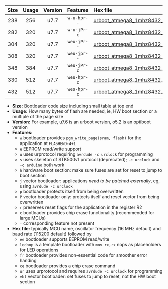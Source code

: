 |Size|Usage|Version|Features|Hex file|
|:-:|:-:|:-:|:-:|:--|
|238|256|u7.7|`w-u-hpr--`|[urboot_atmega8_1mhz8432_115200bps_lednop_fr_ur.hex](https://raw.githubusercontent.com/stefanrueger/urboot.hex/main/mcus/atmega8/fcpu_1mhz8432/115200_bps/urboot_atmega8_1mhz8432_115200bps_lednop_fr_ur.hex)|
|282|320|u7.7|`w-u-jPr-c`|[urboot_atmega8_1mhz8432_115200bps_lednop_fr_ce_ur_vbl.hex](https://raw.githubusercontent.com/stefanrueger/urboot.hex/main/mcus/atmega8/fcpu_1mhz8432/115200_bps/urboot_atmega8_1mhz8432_115200bps_lednop_fr_ce_ur_vbl.hex)|
|304|320|u7.7|`weu-jPr--`|[urboot_atmega8_1mhz8432_115200bps_ee_lednop_ur_vbl.hex](https://raw.githubusercontent.com/stefanrueger/urboot.hex/main/mcus/atmega8/fcpu_1mhz8432/115200_bps/urboot_atmega8_1mhz8432_115200bps_ee_lednop_ur_vbl.hex)|
|308|320|u7.7|`weu-jpr--`|[urboot_atmega8_1mhz8432_115200bps_ee_lednop_fr_ur_vbl.hex](https://raw.githubusercontent.com/stefanrueger/urboot.hex/main/mcus/atmega8/fcpu_1mhz8432/115200_bps/urboot_atmega8_1mhz8432_115200bps_ee_lednop_fr_ur_vbl.hex)|
|348|384|u7.7|`weu-jPr-c`|[urboot_atmega8_1mhz8432_115200bps_ee_lednop_fr_ce_ur_vbl.hex](https://raw.githubusercontent.com/stefanrueger/urboot.hex/main/mcus/atmega8/fcpu_1mhz8432/115200_bps/urboot_atmega8_1mhz8432_115200bps_ee_lednop_fr_ce_ur_vbl.hex)|
|330|512|u7.7|`weu-hpr-c`|[urboot_atmega8_1mhz8432_115200bps_ee_lednop_fr_ce_ur.hex](https://raw.githubusercontent.com/stefanrueger/urboot.hex/main/mcus/atmega8/fcpu_1mhz8432/115200_bps/urboot_atmega8_1mhz8432_115200bps_ee_lednop_fr_ce_ur.hex)|
|432|512|u7.7|`wes-hpr-c`|[urboot_atmega8_1mhz8432_115200bps_ee_lednop_fr_ce.hex](https://raw.githubusercontent.com/stefanrueger/urboot.hex/main/mcus/atmega8/fcpu_1mhz8432/115200_bps/urboot_atmega8_1mhz8432_115200bps_ee_lednop_fr_ce.hex)|

- **Size:** Bootloader code size including small table at top end
- **Usage:** How many bytes of flash are needed, ie, HW boot section or a multiple of the page size
- **Version:** For example, u7.6 is an urboot version, o5.2 is an optiboot version
- **Features:**
  + `w` bootloader provides `pgm_write_page(sram, flash)` for the application at `FLASHEND-4+1`
  + `e` EEPROM read/write support
  + `u` uses urprotocol requiring `avrdude -c urclock` for programming
  + `s` uses skeleton of STK500v1 protocol (deprecated); `-c urclock` and `-c arduino` both work
  + `h` hardware boot section: make sure fuses are set for reset to jump to boot section
  + `j` vector bootloader: applications *need to be patched externally*, eg, using `avrdude -c urclock`
  + `p` bootloader protects itself from being overwritten
  + `P` vector bootloader only: protects itself and reset vector from being overwritten
  + `r` preserves reset flags for the application in the register R2
  + `c` bootloader provides chip erase functionality (recommended for large MCUs)
  + `-` corresponding feature not present
- **Hex file:** typically MCU name, oscillator frequency (16 MHz default) and baud rate (115200 default) followed by
  + `ee` bootloader supports EEPROM read/write
  + `lednop` is a template bootloader with `mov rx,rx` nops as placeholders for LED operations
  + `fr` bootloader provides non-essential code for smoother error handing
  + `ce` bootloader provides a chip erase command
  + `ur` uses urprotocol and requires `avrdude -c urclock` for programming
  + `vbl` vector bootloader: set fuses to jump to reset, not the HW boot section
